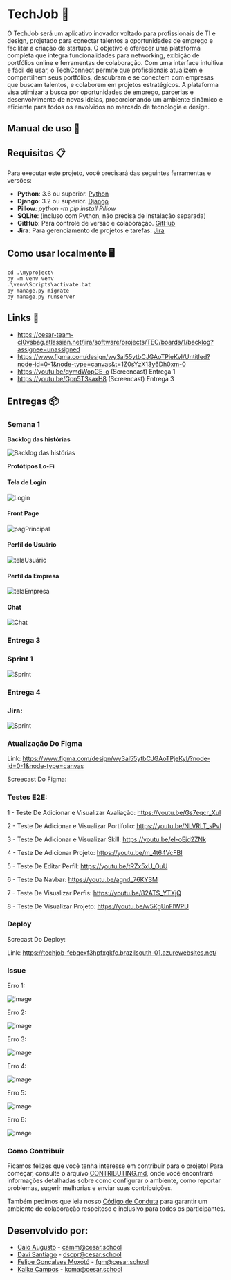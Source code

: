 # TechJob 🚀

O TechJob será um aplicativo inovador voltado para profissionais de TI e design, projetado para conectar talentos a oportunidades de emprego e facilitar a criação de startups. O objetivo é oferecer uma plataforma completa que integra funcionalidades para networking, exibição de portfólios online e ferramentas de colaboração. Com uma interface intuitiva e fácil de usar, o TechConnect permite que profissionais atualizem e compartilhem seus portfólios, descubram e se conectem com empresas que buscam talentos, e colaborem em projetos estratégicos. A plataforma visa otimizar a busca por oportunidades de emprego, parcerias e desenvolvimento de novas ideias, proporcionando um ambiente dinâmico e eficiente para todos os envolvidos no mercado de tecnologia e design.

## Manual de uso 📖

## Requisitos 📋

Para executar este projeto, você precisará das seguintes ferramentas e versões:

- **Python**: 3.6 ou superior. [Python](https://www.python.org/downloads/)
- **Django**: 3.2 ou superior. [Django](https://www.djangoproject.com/)
- **Pillow**: _python -m pip install Pillow_
- **SQLite**: (incluso com Python, não precisa de instalação separada)
- **GitHub**: Para controle de versão e colaboração. [GitHub](https://github.com/)
- **Jira**: Para gerenciamento de projetos e tarefas. [Jira](https://www.atlassian.com/software/jira)

## Como usar localmente 🖥
```
cd .\myproject\
py -m venv venv
.\venv\Scripts\activate.bat
py manage.py migrate
py manage.py runserver
```

## Links 🔗
- https://cesar-team-cl0vsbag.atlassian.net/jira/software/projects/TEC/boards/1/backlog?assignee=unassigned
- https://www.figma.com/design/wy3al55ytbCJGAoTPjeKyI/Untitled?node-id=0-1&node-type=canvas&t=1Z0sYzX13y6Dh0xm-0
- https://youtu.be/qymdWopGE-o (Screencast) Entrega 1
- https://youtu.be/Gpn5T3saxH8 (Screencast) Entrega 3

## Entregas 📦

### Semana 1

**Backlog das histórias**

![Backlog das histórias](img/historias.png)

**Protótipos Lo-Fi**

#### Tela de Login
![Login](img/login.png)

#### Front Page

![pagPrincipal](img/frontpage.png)

#### Perfil do Usuário

![telaUsuário](img/perfilusuario.png)

#### Perfil da Empresa

![telaEmpresa](img/perfilempresa.png)

#### Chat

![Chat](img/chat.png)


### Entrega 3

### Sprint 1

![Sprint](img/sprint.png)

### Entrega 4


### Jira:

![Sprint](img/sprint2.png)

### Atualização Do Figma

Link: https://www.figma.com/design/wy3al55ytbCJGAoTPjeKyI/?node-id=0-1&node-type=canvas

Screecast Do Figma:

### Testes E2E:

1 - Teste De Adicionar e Visualizar Avaliação: https://youtu.be/Gs7eqcr_XuI

2 - Teste De Adicionar e Visualizar Portifolio: https://youtu.be/NLVRLT_sPvI

3 - Teste De Adicionar e Visualizar Skill: https://youtu.be/el-oEjd2ZNk

4 - Teste De Adicionar Projeto: https://youtu.be/m_4t64VcFBI

5 - Teste De Editar Perfil: https://youtu.be/tRZx5xU_OuU

6 - Teste Da Navbar: https://youtu.be/agnd_76KYSM

7 - Teste De Visualizar Perfis: https://youtu.be/82ATS_YTXjQ

8 - Teste De Visualizar Projeto: https://youtu.be/w5KgUnFIWPU

### Deploy

Screcast Do Deploy:

Link: https://techjob-febqexf3hpfxgkfc.brazilsouth-01.azurewebsites.net/

### Issue

Erro 1:

![image](https://github.com/user-attachments/assets/9196cff5-11e6-4a54-b92a-cc722c09a20b)

Erro 2:

![image](https://github.com/user-attachments/assets/c61fe7f7-1977-49a4-b41a-eb1793dd7259)

Erro 3:

![image](https://github.com/user-attachments/assets/6f77998b-a511-433e-b657-93eaee04433e)

Erro 4:

![image](https://github.com/user-attachments/assets/5e258130-73d9-406e-b8c6-0cbed0276c28)

Erro 5:

![image](https://github.com/user-attachments/assets/9deb26b6-bca6-4931-932a-0981776a4c66)

Erro 6:

![image](https://github.com/user-attachments/assets/a199da78-8dc0-4b07-8e42-0b53859eebc7)


### Como Contribuir

Ficamos felizes que você tenha interesse em contribuir para o projeto! Para começar, consulte o arquivo [CONTRIBUTING.md](CONTRIBUTING.md), onde você encontrará informações detalhadas sobre como configurar o ambiente, como reportar problemas, sugerir melhorias e enviar suas contribuições.

Também pedimos que leia nosso [Código de Conduta](https://github.com/kaik-e/TechJob/blob/main/CODE_OF_CONDUCT.md) para garantir um ambiente de colaboração respeitoso e inclusivo para todos os participantes.

## Desenvolvido por:

- [Caio Augusto](https://github.com/CaioAugustoMachadoDeMelo) - camm@cesar.school
- [Davi Santiago](https://github.com/Davicas01) - dscpr@cesar.school
- [Felipe Gonçalves Moxotó](https://github.com/Moxoto2k) - fgm@cesar.school
- [Kaike Campos](https://github.com/Kaik-e) - kcma@cesar.school 


